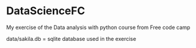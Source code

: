 # DataScienceFC
My exercise of the Data analysis with python course from Free code camp 

data/sakila.db  = sqlite database used in the exercise
